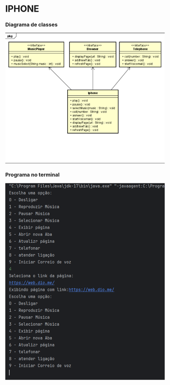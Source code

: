 # IPHONE

### Diagrama de classes
![](img.png)


### Programa no terminal
![](img_1.png "Programa no terminal")